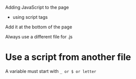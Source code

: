 Adding JavaScript to the page

- using script tags

Add it at the bottom of the page

Always use a different file for .js

# Use a script from another file

<script scr=".filename.js"> </script>



A variable must start with `_ or $ or letter`